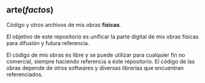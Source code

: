 ## arte(*factos*)

Código y otros archivos de mis obras **físicas**.

El objetivo de este repositorio es unificar la parte digital de mis obras físicas para difusión y futura referencia.

El código de mis obras es libre y se puede utilizar para cualquier fin no comercial, siempre haciendo referencia a éste repositorio. El código de las obras depende de otros softwares y diversas librerias que encuentran referenciados.
